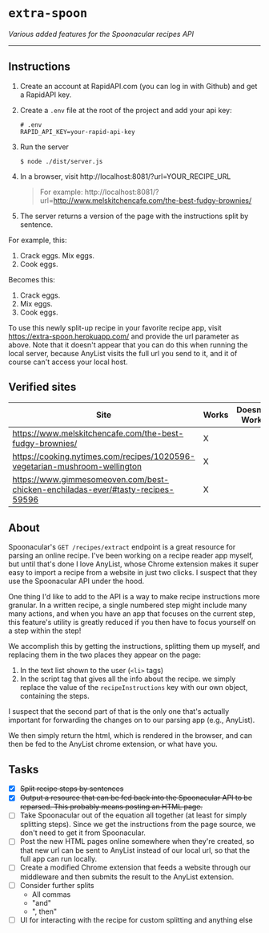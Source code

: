 # `extra-spoon`
*Various added features for the Spoonacular recipes API*

---

## Instructions
<!-- In the markdown, numbering each as 1 allows us to not worry about actual ordering. The numbers will display correctly. -->
1. Create an account at RapidAPI.com (you can log in with Github) and get a RapidAPI key.
1. Create a `.env` file at the root of the project and add your api key:
    ```
    # .env
    RAPID_API_KEY=your-rapid-api-key
    ``` 
1. Run the server
    ```
    $ node ./dist/server.js
    ```

1. In a browser, visit http://localhost:8081/?url=YOUR_RECIPE_URL

   > For example: http://localhost:8081/?url=http://www.melskitchencafe.com/the-best-fudgy-brownies/

1. The server returns a version of the page with the instructions split by sentence.

For example, this:

1. Crack eggs. Mix eggs.
2. Cook eggs.

Becomes this:

1. Crack eggs.
2. Mix eggs.
3. Cook eggs.

To use this newly split-up recipe in your favorite recipe app, visit https://extra-spoon.herokuapp.com/ and provide the
url parameter as above. Note that it doesn't appear that you can do this when running the local server, because AnyList
visits the full url you send to it, and it of course can't access your local host.

## Verified sites

Site | Works | Doesn't Work
--- | --- | --- |
https://www.melskitchencafe.com/the-best-fudgy-brownies/ | X |
https://cooking.nytimes.com/recipes/1020596-vegetarian-mushroom-wellington | X
https://www.gimmesomeoven.com/best-chicken-enchiladas-ever/#tasty-recipes-59596 | X

## About

Spoonacular's `GET /recipes/extract` endpoint is a great resource for parsing an online recipe. I've been working on a
recipe reader app myself, but until that's done I love AnyList, whose Chrome extension makes it super easy to import a
recipe from a website in just two clicks. I suspect that they use the Spoonacular API under the hood.

One thing I'd like to add to the API is a way to make recipe instructions more granular. In a written recipe, a single
numbered step might include many many actions, and when you have an app that focuses on the current step, this feature's
utility is greatly reduced if you then have to focus yourself on a step within the step!

We accomplish this by getting the instructions, splitting them up myself, and replacing them in the two places they
appear on the page:

1. In the text list shown to the user (`<li>` tags)
2. In the script tag that gives all the info about the recipe. we simply replace the value of the `recipeInstructions`
   key with our own object, containing the steps.

I suspect that the second part of that is the only one that's actually important for forwarding the changes on to our
parsing app (e.g., AnyList).

We then simply return the html, which is rendered in the browser, and can then be fed to the AnyList chrome extension,
or what have you.

## Tasks

- [X] ~~Split recipe steps by sentences~~
- [X] ~~Output a resource that can be fed back into the Spoonacular API to be reparsed. This probably means posting an
  HTML page.~~
- [ ] Take Spoonacular out of the equation all together (at least for simply splitting steps). Since we get the
  instructions from the page source, we don't need to get it from Spoonacular.
- [ ] Post the new HTML pages online somewhere when they're created, so that new url can be sent to AnyList instead of
  our local url, so that the full app can run locally.
- [ ] Create a modified Chrome extension that feeds a website through our middleware and then submits the result to the
  AnyList extension.
- [ ] Consider further splits
    - All commas
    - "and"
    - ", then"
- [ ] UI for interacting with the recipe for custom splitting and anything else

